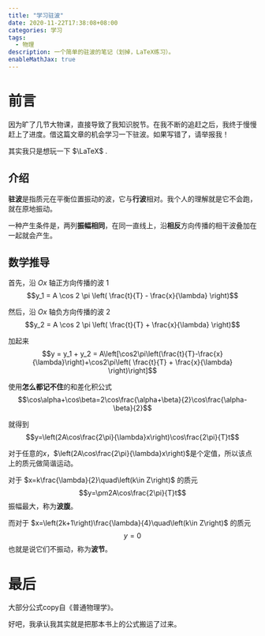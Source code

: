 ```yaml
---
title: "学习驻波"
date: 2020-11-22T17:38:08+08:00
categories: 学习
tags:
  - 物理
description: 一个简单的驻波的笔记（划掉，LaTeX练习）。
enableMathJax: true
---
```


# 前言

因为旷了几节大物课，直接导致了我知识脱节。在我不断的追赶之后，我终于慢慢赶上了进度。借这篇文章的机会学习一下驻波。如果写错了，请举报我！

其实我只是想玩一下 $\LaTeX$ .

## 介绍

**驻波**是指质元在平衡位置振动的波，它与**行波**相对。我个人的理解就是它不会跑，就在原地振动。

一种产生条件是，两列**振幅相同**，在同一直线上，沿**相反**方向传播的相干波叠加在一起就会产生。

## 数学推导

首先，沿 $Ox$ 轴正方向传播的波 1
$$y_1 = A \cos 2 \pi \left( \frac{t}{T} - \frac{x}{\lambda} \right)$$

然后，沿 $Ox$ 轴负方向传播的波 2
$$y_2 = A \cos 2 \pi \left( \frac{t}{T} + \frac{x}{\lambda} \right)$$

加起来
$$y = y_1 + y_2 = A\left[\cos2\pi\left(\frac{t}{T}-\frac{x}{\lambda}\right)+\cos2\pi\left( \frac{t}{T} + \frac{x}{\lambda} \right)\right]$$

使用**怎么都记不住**的和差化积公式
$$\cos\alpha+\cos\beta=2\cos\frac{\alpha+\beta}{2}\cos\frac{\alpha-\beta}{2}$$

就得到
$$y=\left(2A\cos\frac{2\pi}{\lambda}x\right)\cos\frac{2\pi}{T}t$$

对于任意的$x$，$\left(2A\cos\frac{2\pi}{\lambda}x\right)$是个定值，所以该点上的质元做简谐运动。

对于 $x=k\frac{\lambda}{2}\quad\left(k\in Z\right)$ 的质元
$$y=\pm2A\cos\frac{2\pi}{T}t$$
振幅最大，称为**波腹**。

而对于 $x=\left(2k+1\right)\frac{\lambda}{4}\quad\left(k\in Z\right)$ 的质元
$$y=0$$
也就是说它们不振动，称为**波节**。

# 最后
大部分公式copy自《普通物理学》。

好吧，我承认我其实就是把那本书上的公式搬运了过来。
